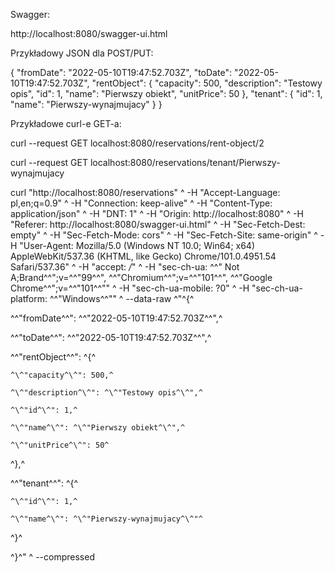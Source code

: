 Swagger:

http://localhost:8080/swagger-ui.html

Przykładowy JSON dla POST/PUT:

{
"fromDate": "2022-05-10T19:47:52.703Z",
"toDate": "2022-05-10T19:47:52.703Z",
"rentObject": {
"capacity": 500,
"description": "Testowy opis",
"id": 1,
"name": "Pierwszy obiekt",
"unitPrice": 50
},
"tenant": {
"id": 1,
"name": "Pierwszy-wynajmujacy"
}
}

Przykładowe curl-e GET-a:

curl --request GET localhost:8080/reservations/rent-object/2

curl --request GET localhost:8080/reservations/tenant/Pierwszy-wynajmujacy

curl "http://localhost:8080/reservations" ^
-H "Accept-Language: pl,en;q=0.9" ^
-H "Connection: keep-alive" ^
-H "Content-Type: application/json" ^
-H "DNT: 1" ^
-H "Origin: http://localhost:8080" ^
-H "Referer: http://localhost:8080/swagger-ui.html" ^
-H "Sec-Fetch-Dest: empty" ^
-H "Sec-Fetch-Mode: cors" ^
-H "Sec-Fetch-Site: same-origin" ^
-H "User-Agent: Mozilla/5.0 (Windows NT 10.0; Win64; x64) AppleWebKit/537.36 (KHTML, like Gecko) Chrome/101.0.4951.54 Safari/537.36" ^
-H "accept: */*" ^
-H "sec-ch-ua: ^\^" Not A;Brand^\^";v=^\^"99^\^", ^\^"Chromium^\^";v=^\^"101^\^", ^\^"Google Chrome^\^";v=^\^"101^\^"" ^
-H "sec-ch-ua-mobile: ?0" ^
-H "sec-ch-ua-platform: ^\^"Windows^\^"" ^
--data-raw ^"^{^

^\^"fromDate^\^": ^\^"2022-05-10T19:47:52.703Z^\^",^

^\^"toDate^\^": ^\^"2022-05-10T19:47:52.703Z^\^",^

^\^"rentObject^\^": ^{^

    ^\^"capacity^\^": 500,^

    ^\^"description^\^": ^\^"Testowy opis^\^",^

    ^\^"id^\^": 1,^

    ^\^"name^\^": ^\^"Pierwszy obiekt^\^",^

    ^\^"unitPrice^\^": 50^

^},^

^\^"tenant^\^": ^{^

    ^\^"id^\^": 1,^

    ^\^"name^\^": ^\^"Pierwszy-wynajmujacy^\^"^

^}^

^}^" ^
--compressed


